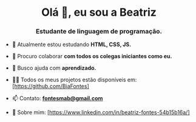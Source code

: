 <h1 align="center">Olá 👋, eu sou a Beatriz</h1>
<h3 align="center">Estudante de linguagem de programação.</h3>


- 🌱 Atualmente estou estudando **HTML, CSS, JS.**

- 👯 Procuro colaborar **com todos os colegas iniciantes como eu.**

- 🤝 Busco ajuda com **aprendizado.**

- 👨‍💻 Todos os meus projetos estão disponíveis em: [https://github.com/BiaFontes]

- 📫 Contato: **fontesmab@gmail.com**

- 📄 Sobre mim: [https://www.linkedin.com/in/beatriz-fontes-54b15b16a/]
